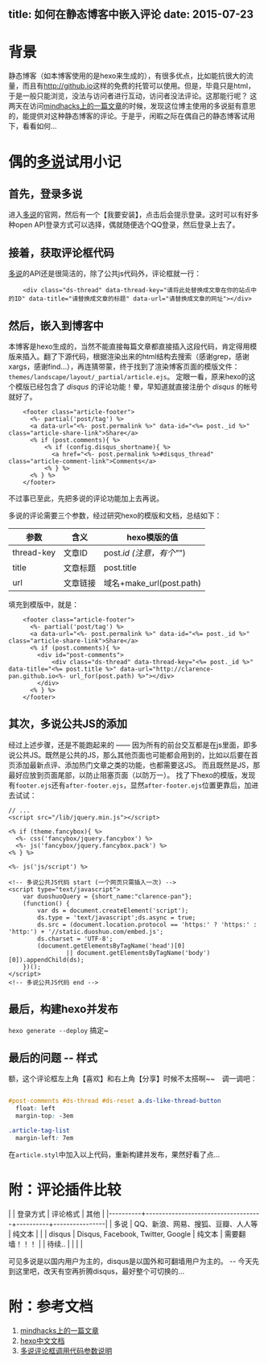 title: 如何在静态博客中嵌入评论
date: 2015-07-23
---

背景
====

静态博客（如本博客使用的是hexo来生成的），有很多优点，比如能抗很大的流量，而且有<http://github.io>这样的免费的托管可以使用。但是，毕竟只是html，于是一般只能浏览，没法与访问者进行互动，访问者没法评论。这那能行呢？
这两天在访问[mindhacks上的一篇文章](http://mindhacks.cn/2012/08/27/modern-cpp-practices/)的时候，发现这位博主使用的多说挺有意思的，能提供对这种静态博客的评论。于是乎，闲暇之际在偶自己的静态博客试用下，看看如何...


偶的[多说](http://duoshuo.com)试用小记
====

首先，登录多说
-------------

进入[多说](http://duoshuo.com)的官网，然后有一个【我要安装】，点击后会提示登录。这时可以有好多种open API登录方式可以选择，偶就随便选个QQ登录，然后登录上去了。



接着，获取评论框代码
------------

[多说](http://duoshuo.com)的API还是很简洁的，除了公共js代码外，评论框就一行：

```
	<div class="ds-thread" data-thread-key="请将此处替换成文章在你的站点中的ID" data-title="请替换成文章的标题" data-url="请替换成文章的网址"></div>
```


然后，嵌入到博客中
-----------

本博客是hexo生成的，当然不能直接每篇文章都直接插入这段代码，肯定得用模版来插入。翻了下源代码，根据渲染出来的html结构去搜索（感谢grep，感谢xargs，感谢find...），再连猜带蒙，终于找到了渲染博客页面的模版文件：`themes/landscape/layout/_partial/article.ejs`。
定眼一看，原来hexo的这个模版已经包含了 *disqus* 的评论功能！晕，早知道就直接注册个 *disqus* 的帐号就好了。

```
    <footer class="article-footer">
      <%- partial('post/tag') %>
      <a data-url="<%- post.permalink %>" data-id="<%= post._id %>" class="article-share-link">Share</a>
      <% if (post.comments){ %>
          <% if (config.disqus_shortname){ %>
            <a href="<%- post.permalink %>#disqus_thread" class="article-comment-link">Comments</a>
          <% } %>
      <% } %>
    </footer>
```

不过事已至此，先把多说的评论功能加上去再说。

 多说的评论需要三个参数，经过研究hexo的模版和文档，总结如下：

| 参数 | 含义 | hexo模版的值 |
| --- | ---- | ---------- |
|thread-key | 文章ID | post._id (注意，有个"_") |
|title | 文章标题 | post.title |
|url | 文章链接 | 域名+make_url(post.path)|

填充到模版中，就是：

```
    <footer class="article-footer">
      <%- partial('post/tag') %>
      <a data-url="<%- post.permalink %>" data-id="<%= post._id %>" class="article-share-link">Share</a>
      <% if (post.comments){ %>
        <div id="post-comments">
            <div class="ds-thread" data-thread-key="<%= post._id %>" data-title="<%= post.title %>" data-url="http://clarence-pan.github.io<%- url_for(post.path) %>"></div>
        </div>
      <% } %>
    </footer>
```

其次，多说公共JS的添加
--------------

经过上述步骤，还是不能跑起来的 —— 因为所有的前台交互都是在js里面，即多说公共JS。既然是公共的JS，那么其他页面也可能都会用到的，比如以后要在首页添加最新点评、添加热门文章之类的功能，也都需要这JS。
而且既然是JS，那最好应放到页面尾部，以防止阻塞页面（以防万一）。
找了下hexo的模版，发现有`footer.ejs`还有`after-footer.ejs`，显然`after-footer.ejs`位置更靠后，加进去试试：
```
// ...
<script src="/lib/jquery.min.js"></script>

<% if (theme.fancybox){ %>
  <%- css('fancybox/jquery.fancybox') %>
  <%- js('fancybox/jquery.fancybox.pack') %>
<% } %>

<%- js('js/script') %>

<!-- 多说公共JS代码 start (一个网页只需插入一次) -->
<script type="text/javascript">
    var duoshuoQuery = {short_name:"clarence-pan"};
    (function() {
        var ds = document.createElement('script');
        ds.type = 'text/javascript';ds.async = true;
        ds.src = (document.location.protocol == 'https:' ? 'https:' : 'http:') + '//static.duoshuo.com/embed.js';
        ds.charset = 'UTF-8';
        (document.getElementsByTagName('head')[0]
                || document.getElementsByTagName('body')[0]).appendChild(ds);
    })();
</script>
<!-- 多说公共JS代码 end -->
```

最后，构建hexo并发布
------------------

`hexo generate --deploy` 搞定~

最后的问题 -- 样式
------------------
额，这个评论框左上角【喜欢】和右上角【分享】时候不太搭啊~~　调一调吧：
```css

#post-comments #ds-thread #ds-reset a.ds-like-thread-button
  float: left
  margin-top: -3em

.article-tag-list
  margin-left: 7em
```
在`article.styl`中加入以上代码，重新构建并发布，果然好看了点...


附：评论插件比较
=======================
|          | 登录方式                           | 评论格式 | 其他           |
|----------+------------------------------------+----------+----------------|
| 多说     | QQ、新浪、网易、搜狐、豆瓣、人人等 | 纯文本   |                |
| disqus   | Disqus, Facebook, Twitter, Google  | 纯文本   | 需要翻墙！！！ |
| 待续.. |                                    |          |                |

可见多说是以国内用户为主的，disqus是以国外和可翻墙用户为主的。
-- 今天先到这里吧，改天有空再折腾disqus，最好整个可切换的...


附：参考文档
============
1. [mindhacks上的一篇文章](http://mindhacks.cn/2012/08/27/modern-cpp-practices/)
2. [hexo中文文档](https://hexo.io/zh-cn/docs/index.html)
3. [多说评论框调用代码参数说明](http://dev.duoshuo.com/docs/5003ecd94cab3e7250000008/)

